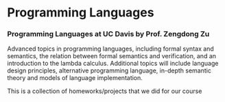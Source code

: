 # Programming Languages  #

### Programming Languages at UC Davis by Prof. Zengdong Zu ###

Advanced topics in programming languages, including formal syntax and semantics, the relation between formal semantics and verification, and an introduction to the lambda calculus. Additional topics will include language design principles, alternative programming language, in-depth semantic theory and models of language implementation.

This is a collection of homeworks/projects that we did for our course